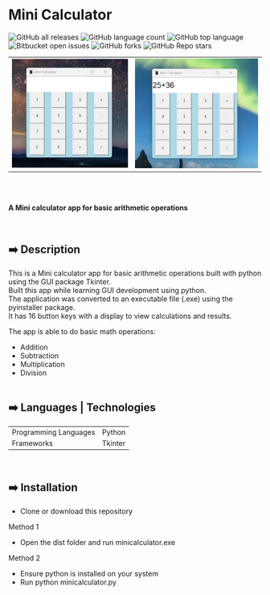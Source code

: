 # Mini Calculator

![GitHub all releases](https://img.shields.io/github/downloads/ademolaidowu/mini-calculator/total)
![GitHub language count](https://img.shields.io/github/languages/count/ademolaidowu/mini-calculator) 
![GitHub top language](https://img.shields.io/github/languages/top/ademolaidowu/mini-calculator?color=yellow) 
![Bitbucket open issues](https://img.shields.io/bitbucket/issues/ademolaidowu/mini-calculator)
![GitHub forks](https://img.shields.io/github/forks/ademolaidowu/mini-calculator?style=social)
![GitHub Repo stars](https://img.shields.io/github/stars/ademolaidowu/mini-calculator?style=social)

<table>
  <tr>
    <td><img src="img/mini-calculator1.png"/></td>
    <td><img src="img/mini-calculator2.png"/></td>
  </tr>
</table>
<br>

<br>
<p><b>A Mini calculator app for basic arithmetic operations</b></p>
<br>


## ➡️ Description
This is a Mini calculator app for basic arithmetic operations built with python using the GUI package Tkinter.<br>
Built this app while learning GUI development using python.<br>
The application was converted to an executable file (.exe) using the pyinstaller package.<br>
It has 16 button keys with a display to view calculations and results.<br>

The app is able to do basic math operations:<br>
* Addition
* Subtraction
* Multiplication
* Division
<br><br>


## ➡️ Languages | Technologies

<table>
  <tr>
    <td>Programming Languages</td>
    <td>Python</td>
  </tr>
  <tr>
    <td>Frameworks</td>
    <td>Tkinter</td>
  </tr>
</table>
<br>


## ➡️ Installation
* Clone or download this repository

Method 1
* Open the dist folder and run minicalculator.exe

Method 2
* Ensure python is installed on your system
* Run python minicalculator.py